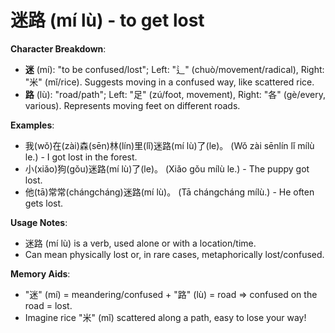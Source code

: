 # **迷路 (mí lù) - to get lost**

**Character Breakdown**:  
- **迷** (mí): "to be confused/lost"; Left: "辶" (chuò/movement/radical), Right: "米" (mǐ/rice). Suggests moving in a confused way, like scattered rice.  
- **路** (lù): "road/path"; Left: "足" (zú/foot, movement), Right: "各" (gè/every, various). Represents moving feet on different roads.

**Examples**:  
- 我(wǒ)在(zài)森(sēn)林(lín)里(lǐ)迷路(mí lù)了(le)。 (Wǒ zài sēnlín lǐ mílù le.) - I got lost in the forest.  
- 小(xiǎo)狗(gǒu)迷路(mí lù)了(le)。 (Xiǎo gǒu mílù le.) - The puppy got lost.  
- 他(tā)常常(chángcháng)迷路(mí lù)。 (Tā chángcháng mílù.) - He often gets lost.

**Usage Notes**:  
- 迷路 (mí lù) is a verb, used alone or with a location/time.  
- Can mean physically lost or, in rare cases, metaphorically lost/confused.

**Memory Aids**:  
- "迷" (mí) = meandering/confused + "路" (lù) = road ⇒ confused on the road = lost.  
- Imagine rice "米" (mǐ) scattered along a path, easy to lose your way!